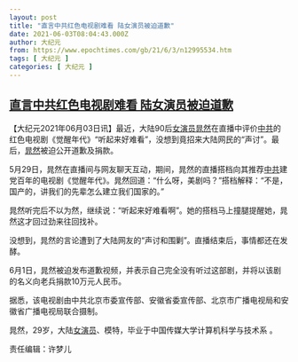 ```yaml
---
layout: post
title: "直言中共红色电视剧难看 陆女演员被迫道歉"
date: 2021-06-03T08:04:43.000Z
author: 大纪元
from: https://www.epochtimes.com/gb/21/6/3/n12995534.htm
tags: [ 大纪元 ]
categories: [ 大纪元 ]
---
```

<!--1622707483000-->
[直言中共红色电视剧难看 陆女演员被迫道歉](https://www.epochtimes.com/gb/21/6/3/n12995534.htm)
------

<div>
<p>【大纪元2021年06月03日讯】最近，大陆90后<a href="https://www.epochtimes.com/gb/tag/%E5%A5%B3%E6%BC%94%E5%91%98.html">女演员</a><a href="https://www.epochtimes.com/gb/tag/%E6%99%81%E7%84%B6.html">晁然</a>在直播中评价<a href="https://www.epochtimes.com/gb/tag/%E4%B8%AD%E5%85%B1.html">中共</a>的红色电视剧《觉醒年代》“听起来好难看”，没想到竟招来大陆网民的“声讨”。最后，<a href="https://www.epochtimes.com/gb/tag/%E6%99%81%E7%84%B6.html">晁然</a>被迫公开道歉及捐款。</p><p>5月29日，晁然在直播间与网友聊天互动，期间，晁然的直播搭档向其推荐<a href="https://www.epochtimes.com/gb/tag/%E4%B8%AD%E5%85%B1.html">中共</a>建党百年的电视剧《觉醒年代》。晁然回道：“什么呀，美剧吗？”搭档解释：“不是，国产的，讲我们的先辈怎么建立我们国家的。”</p><p>晁然听完后不以为然，继续说：“听起来好难看啊”。她的搭档马上撞腿提醒她，晁然这才回过劲来往回找补。</p><p>没想到，晁然的言论遭到了大陆网友的“声讨和围剿”。直播结束后，事情都还在发酵。</p><p>6月1日，晁然被迫发布道歉视频，并表示自己完全没有听过这部剧，并将以该剧的名义向老兵捐款10万元人民币。</p><p>据悉，该电视剧由中共北京市委宣传部、安徽省委宣传部、北京市广播电视局和安徽省广播电视局联合摄制。</p><p>晁然，29岁，大陆<a href="https://www.epochtimes.com/gb/tag/%E5%A5%B3%E6%BC%94%E5%91%98.html">女演员</a>、模特，毕业于中国传媒大学计算机科学与技术系 。</p><p>责任编辑：许梦儿</p>
</div>
